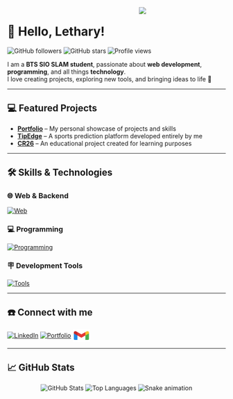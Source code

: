 <img align='right' src='https://media3.giphy.com/media/v1.Y2lkPTc5MGI3NjExc201Nzd0bHZ6djc0eGl6aW9qa2o5YmMyNHg5dHo5MDN5MWZyNnN6dyZlcD12MV9pbnRlcm5hbF9naWZfYnlfaWQmY3Q9Zw/5kFVqSiGPChgulLZLW/giphy.gif' width='200'>

# 👋 Hello, Lethary! 

![GitHub followers](https://img.shields.io/github/followers/Lethary?style=social)
![GitHub stars](https://img.shields.io/github/stars/Lethary?style=social)
![Profile views](https://komarev.com/ghpvc/?username=Lethary&color=blueviolet)

I am a **BTS SIO SLAM student**, passionate about **web development**, **programming**, and all things **technology**.  
I love creating projects, exploring new tools, and bringing ideas to life 🚀  

---

## 💻 Featured Projects

- [**Portfolio**](https://boudetk.fr) – My personal showcase of projects and skills  
- [**TipEdge**](https://tipedge.eu) – A sports prediction platform developed entirely by me  
- [**CR26**](https://github.com/Lethary/cr26) – An educational project created for learning purposes  

---

## 🛠️ Skills & Technologies

### 🌐 Web & Backend
[![Web](https://skillicons.dev/icons?i=php,html,css,js)](./)

### 💻 Programming
[![Programming](https://skillicons.dev/icons?i=java,mysql)](./)

### 🪧 Development Tools
[![Tools](https://skillicons.dev/icons?i=vscode,git,github)](./)

---

## ☎️ Connect with me
<p align="left">
<a href="https://www.linkedin.com/in/kevin-boudet/" target="blank"><img align="center" src="https://raw.githubusercontent.com/rahuldkjain/github-profile-readme-generator/master/src/images/icons/Social/linked-in-alt.svg" alt="LinkedIn" height="30" width="40" /></a>
<a href="https://boudetk.fr" target="blank"><img align="center" src="https://raw.githubusercontent.com/rahuldkjain/github-profile-readme-generator/master/src/images/icons/Social/website.svg" alt="Portfolio" height="30" width="40" /></a>
<a href="mailto:ton.email@example.com" target="blank"><img align="center" src="https://raw.githubusercontent.com/rahuldkjain/github-profile-readme-generator/master/src/images/icons/Social/gmail.svg" alt="Email" height="30" width="40" /></a>
</p>

---

## 📈 GitHub Stats
<p align="center">
  <img src="https://github-readme-stats.vercel.app/api?username=Lethary&show_icons=true&theme=radical" alt="GitHub Stats" width="400" height="182">
  <img src="https://github-readme-stats.vercel.app/api/top-langs/?username=Lethary&layout=compact&theme=radical" alt="Top Languages" width="400" height="175">
  <img src="https://raw.githubusercontent.com/Lethary/Lethary/output/snake.svg" alt="Snake animation" />
</p>
